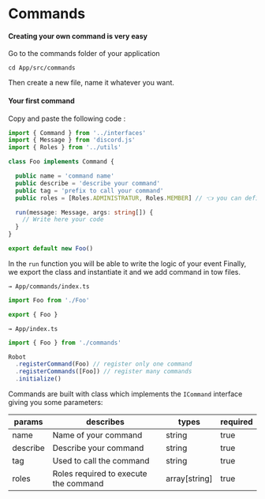# Commands

#### Creating your own command is very easy

Go to the commands folder of your application

```
cd App/src/commands
```

Then create a new file, name it whatever you want.

#### Your first command

Copy and paste the following code :

```ts
import { Command } from '../interfaces'
import { Message } from 'discord.js'
import { Roles } from '../utils'

class Foo implements Command {

  public name = 'command name'
  public describe = 'describe your command'
  public tag = 'prefix to call your command'
  public roles = [Roles.ADMINISTRATUR, Roles.MEMBER] // 👈 you can define your roles directly via their ids

  run(message: Message, args: string[]) {
	// Write here your code
  }
}

export default new Foo()
```

In the `run` function you will be able to write the logic of your event
Finally, we export the class and instantiate it and we add command in tow files.

`→ App/commands/index.ts`

```ts
import Foo from './Foo'

export { Foo }
```

`→ App/index.ts`

```ts
import { Foo } from './commands'

Robot
  .registerCommand(Foo) // register only one command
  .registerCommands([Foo]) // register many commands
  .initialize()
```

Commands are built with class which implements the `ICommand` interface giving you some parameters:

| params   | describes                             | types         | required |
| -------- | ------------------------------------- | ------------- | -------- |
| name     | Name of your command                  | string        | true     |
| describe | Describe your command                 | string        | true     |
| tag      | Used to call the command              | string        | true     |
| roles    | Roles required to execute the command | array[string] | true    |
